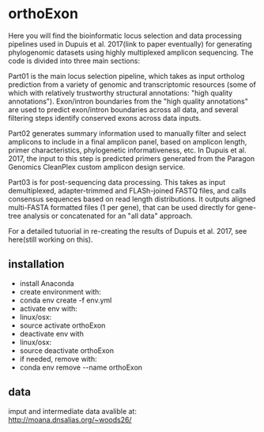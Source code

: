 orthoExon
=========

Here you will find the bioinformatic locus selection and data processing pipelines used in Dupuis et al. 2017(link to paper eventually) for generating phylogenomic datasets using highly multiplexed amplicon sequencing. The code is divided into three main sections: 

Part01 is the main locus selection pipeline, which takes as input ortholog prediction from a variety of genomic and transcriptomic resources (some of which with relatively trustworthy structural annotations: "high quality annotations"). Exon/intron boundaries from the "high quality annotations" are used to predict exon/intron boundaries across all data, and several filtering steps identify conserved exons across data inputs.

Part02 generates summary information used to manually filter and select amplicons to include in a final amplicon panel, based on amplicon length, primer characteristics, phylogenetic informativeness, etc. In Dupuis et al. 2017, the input to this step is predicted primers generated from the Paragon Genomics CleanPlex custom amplicon design service.

Part03 is for post-sequencing data processing. This takes as input demultiplexed, adapter-trimmed and FLASh-joined FASTQ files, and calls consensus sequences based on read length distributions. It outputs aligned multi-FASTA formatted files (1 per gene), that can be used directly for gene-tree analysis or concatenated for an "all data" approach.

For a detailed tutuorial in re-creating the results of Dupuis et al. 2017, see here(still working on this).


installation 
------------

 - install Anaconda
 - create environment with:
  - conda env create -f env.yml
 - activate env with:
  - linux/osx:
   - source activate orthoExon
 - deactivate env with
  - linux/osx:
   - source deactivate orthoExon
 - if needed, remove with:
  - conda env remove --name orthoExon

data
----
imput and intermediate data avalible at:
http://moana.dnsalias.org/~woods26/
